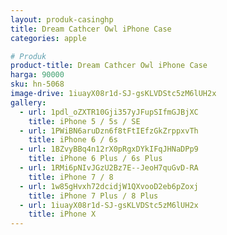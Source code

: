 ```yaml
---
layout: produk-casinghp
title: Dream Cathcer Owl iPhone Case
categories: apple

# Produk
product-title: Dream Cathcer Owl iPhone Case
harga: 90000
sku: hn-5068
image-drive: 1iuayX08r1d-SJ-gsKLVDStc5zM6lUH2x
gallery:
  - url: 1pdl_oZXTR10Gji357yJFupSIfmGJBjXC
    title: iPhone 5 / 5s / SE
  - url: 1PWiBN6aruDzn6f8tFtIEfzGkZrppxvTh
    title: iPhone 6 / 6s
  - url: 1BZvyBBq4n12rX0pRgxDYkIFqJHNaDPp9
    title: iPhone 6 Plus / 6s Plus
  - url: 1RMi6pNIvJGzU2Bz7E--JeoH7quGvD-RA
    title: iPhone 7 / 8
  - url: 1w85gHvxh72dcidjW1QXvooD2eb6pZoxj
    title: iPhone 7 Plus / 8 Plus
  - url: 1iuayX08r1d-SJ-gsKLVDStc5zM6lUH2x
    title: iPhone X
---
```

